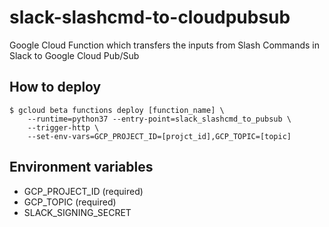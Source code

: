 # slack-slashcmd-to-cloudpubsub

Google Cloud Function which transfers the inputs from Slash Commands in Slack to Google Cloud Pub/Sub

## How to deploy

```
$ gcloud beta functions deploy [function_name] \
    --runtime=python37 --entry-point=slack_slashcmd_to_pubsub \
    --trigger-http \
    --set-env-vars=GCP_PROJECT_ID=[projct_id],GCP_TOPIC=[topic]
```

## Environment variables

- GCP_PROJECT_ID (required)
- GCP_TOPIC (required)
- SLACK_SIGNING_SECRET
